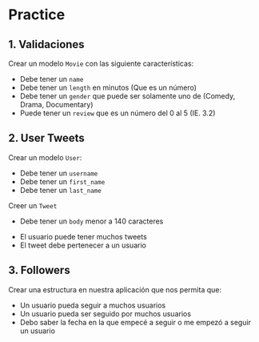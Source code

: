 # Practice

## 1. Validaciones

Crear un modelo `Movie` con las siguiente características:
  - Debe tener un `name`
  - Debe tener un `length` en minutos (Que es un número)
  - Debe tener un `gender` que puede ser solamente uno de (Comedy, Drama, Documentary)
  - Puede tener un `review` que es un número del 0 al 5 (IE. 3.2)

## 2. User Tweets

Crear un modelo `User`:
  - Debe tener un `username`
  - Debe tener un `first_name`
  - Debe tener un `last_name`

Creer un `Tweet`
  - Debe tener un `body` menor a 140 caracteres

* El usuario puede tener muchos tweets
* El tweet debe pertenecer a un usuario

## 3. Followers

Crear una estructura en nuestra aplicación que nos permita que:

* Un usuario pueda seguir a muchos usuarios
* Un usuario pueda ser seguido por muchos usuarios
* Debo saber la fecha en la que empecé a seguir o me empezó a seguir un usuario
